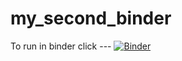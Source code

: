 # my_second_binder
To run in binder click ---
[![Binder](https://mybinder.org/badge_logo.svg)](https://mybinder.org/v2/gh/jvkrogmeier/my_second_binder/HEAD)
